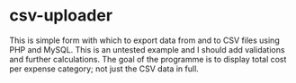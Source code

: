 # csv-uploader
This is simple form with  which to export data from and to CSV files using PHP and MySQL. 
This is an untested example and I should add validations and further calculations.
The goal of the programme is to display total cost per expense category; not just the CSV data in full.
